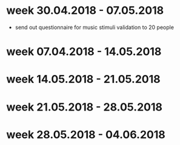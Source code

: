 # week 30.04.2018 - 07.05.2018
- send out questionnaire for music stimuli validation to 20 people

# week 07.04.2018 - 14.05.2018

# week 14.05.2018 - 21.05.2018

# week 21.05.2018 - 28.05.2018

# week 28.05.2018 - 04.06.2018
